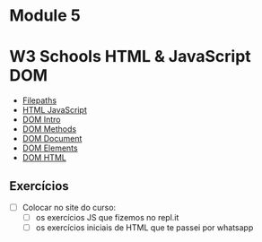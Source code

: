 # Module 5
<h1> W3 Schools HTML & JavaScript DOM </h1>

- <a href='https://www.w3schools.com/html/html_filepaths.asp'> Filepaths </a>
- <a href='https://www.w3schools.com/html/html_scripts.asp'> HTML JavaScript </a>
- <a href='https://www.w3schools.com/js/js_htmldom.asp'> DOM Intro </a>
- <a href='https://www.w3schools.com/js/js_htmldom_methods.asp'> DOM Methods </a>
- <a href='https://www.w3schools.com/js/js_htmldom_document.asp'> DOM Document </a>
- <a href='https://www.w3schools.com/js/js_htmldom_elements.asp'> DOM Elements </a>
- <a href='https://www.w3schools.com/js/js_htmldom_html.asp'> DOM HTML </a>


## Exercícios

- [ ] Colocar no site do curso:
	- [ ] os exercícios JS que fizemos no repl.it 
	- [ ] os exercícios iniciais de HTML que te passei por whatsapp

